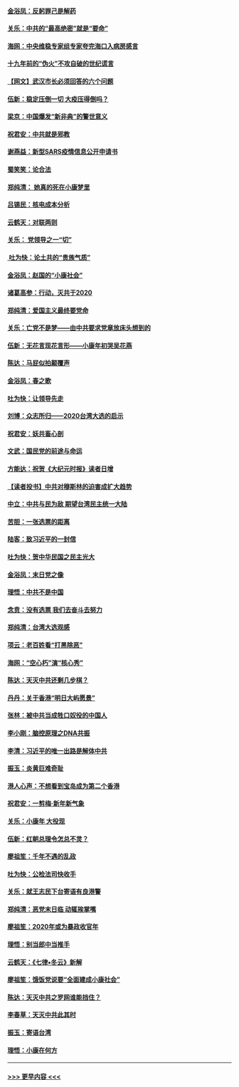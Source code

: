 #### [金浴凤：反躬罪己是解药](../pages/nsc993/n11820280.md?t=01251733) 
#### [关乐：中共的“最高绝密”就是“要命”](../pages/nsc993/n11816946.md?t=01251733) 
#### [海网：中央维稳专家组专家夸完海口入病房感言](../pages/nsc993/n11815138.md?t=01251733) 
#### [十九年前的“伪火”不攻自破的世纪谎言](../pages/nsc993/n11813238.md?t=01251733) 
#### [【网文】武汉市长必须回答的六个问题](../pages/nsc993/n11813848.md?t=01251733) 
#### [伍新：稳定压倒一切 大疫压得倒吗？](../pages/nsc993/n11812634.md?t=01251733) 
#### [梁京：中国爆发“新非典”的警世意义](../pages/nsc993/n11812554.md?t=01251733) 
#### [祝君安：中共就是邪教](../pages/nsc993/n11812431.md?t=01251733) 
#### [谢燕益：新型SARS疫情信息公开申请书](../pages/nsc993/n11808840.md?t=01251733) 
#### [蜀笑笑：论合法](../pages/nsc993/n11808064.md?t=01251733) 
#### [郑纯清： 她真的死在小康梦里](../pages/nsc993/n11806623.md?t=01251733) 
#### [吕锡民：核电成本分析](../pages/nsc993/n11806284.md?t=01251733) 
#### [云鹤天：对联两则](../pages/nsc993/n11805957.md?t=01251733) 
#### [关乐： 党领导之一“切”](../pages/nsc993/n11804505.md?t=01251733) 
#### [ 吐为快：论土共的“贵族气质”](../pages/nsc993/n11804490.md?t=01251733) 
#### [金浴凤：赵国的“小康社会”](../pages/nsc993/n11804452.md?t=01251733) 
#### [诸葛高参：行动，灭共于2020](../pages/nsc993/n11804120.md?t=01251733) 
#### [郑纯清：爱国主义最终要党命](../pages/nsc993/n11802197.md?t=01251733) 
#### [关乐：亡党不是梦——由中共要求党章放床头想到的](../pages/nsc993/n11802156.md?t=01251733) 
#### [伍新：无花言现花言形——小康年初哭吴花燕](../pages/nsc993/n11800044.md?t=01251733) 
#### [陈达：马屁似拍颠覆声](../pages/nsc993/n11800010.md?t=01251733) 
#### [金浴凤：春之歌](../pages/nsc993/n11797687.md?t=01251733) 
#### [吐为快：让领导先走](../pages/nsc993/n11797512.md?t=01251733) 
#### [刘博：众志所归——2020台湾大选的启示](../pages/nsc993/n11796878.md?t=01251733) 
#### [祝君安：妖共畜心剖](../pages/nsc993/n11794273.md?t=01251733) 
#### [文武：国民党的前途与命运](../pages/nsc993/n11794198.md?t=01251733) 
#### [方能达：祝贺《大纪元时报》读者日增](../pages/nsc993/n11793807.md?t=01251733) 
#### [【读者投书】中共对穆斯林的迫害成扩大趋势](../pages/nsc993/n11791371.md?t=01251733) 
#### [中立：中共与民为敌 期望台湾民主统一大陆](../pages/nsc993/n11790392.md?t=01251733) 
#### [苦胆：一张选票的距离](../pages/nsc993/n11788914.md?t=01251733) 
#### [陆客：致习近平的一封信](../pages/nsc993/n11788867.md?t=01251733) 
#### [吐为快：贺中华民国之民主光大](../pages/nsc993/n11788618.md?t=01251733) 
#### [金浴凤：末日党之像](../pages/nsc993/n11787475.md?t=01251733) 
#### [理悟：中共不是中国](../pages/nsc993/n11787463.md?t=01251733) 
#### [念贲：没有选票  我们去奋斗去努力](../pages/nsc993/n11787398.md?t=01251733) 
#### [郑纯清：台湾大选观感](../pages/nsc993/n11786210.md?t=01251733) 
#### [项云：老百姓看“打黑除恶”](../pages/nsc993/n11785398.md?t=01251733) 
#### [海网：“空心朽”演“核心秀”](../pages/nsc993/n11783874.md?t=01251733) 
#### [陈达：天灭中共还剩几步棋？](../pages/nsc993/n11783719.md?t=01251733) 
#### [丹丹：关于香港“明日大屿愿景”](../pages/nsc993/n11783273.md?t=01251733) 
#### [张林：被中共当成牲口奴役的中国人](../pages/nsc993/n11782397.md?t=01251733) 
#### [李小刚：脑控原理之DNA共振](../pages/nsc993/n11780962.md?t=01251733) 
#### [李清：习近平的唯一出路是解体中共](../pages/nsc993/n11780866.md?t=01251733) 
#### [振玉：炎黄巨难奇耻](../pages/nsc993/n11779632.md?t=01251733) 
#### [港人心声：不想看到宝岛成为第二个香港](../pages/nsc993/n11778817.md?t=01251733) 
#### [祝君安：一剪梅‧新年新气象](../pages/nsc993/n11776340.md?t=01251733) 
#### [关乐：小康年 大役现](../pages/nsc993/n11774213.md?t=01251733) 
#### [伍新：红朝总理令怎总不灵？](../pages/nsc993/n11770813.md?t=01251733) 
#### [廖祖笙：千年不遇的乱政](../pages/nsc993/n11770373.md?t=01251733) 
#### [吐为快：公检法司快收手](../pages/nsc993/n11770359.md?t=01251733) 
#### [关乐：就王志民下台寄语有良港警](../pages/nsc993/n11769903.md?t=01251733) 
#### [郑纯清：恶党末日临 动辄挨掌嘴](../pages/nsc993/n11769356.md?t=01251733) 
#### [廖祖笙：2020年或为暴政收官年](../pages/nsc993/n11768216.md?t=01251733) 
#### [理悟：别当郎中当推手](../pages/nsc993/n11768243.md?t=01251733) 
#### [云鹤天：《七律▪冬云》新解](../pages/nsc993/n11768204.md?t=01251733) 
#### [廖祖笙：饿饭党说要“全面建成小康社会”](../pages/nsc993/n11767482.md?t=01251733) 
#### [陈达：天灭中共之罗网谁能挡住？](../pages/nsc993/n11767465.md?t=01251733) 
#### [李春草：天灭中共此其时](../pages/nsc993/n11767452.md?t=01251733) 
#### [振玉：寄语台湾](../pages/nsc993/n11767432.md?t=01251733) 
#### [理悟：小康在何方](../pages/nsc993/n11767394.md?t=01251733) 

----
#### [ >>> 更早内容 <<< ](../indexes/nsc993-earlier.md)
